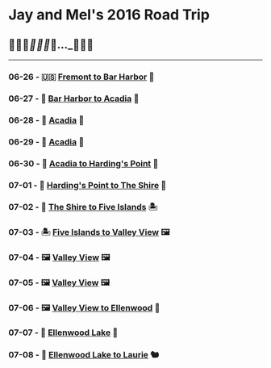 # Jay and Mel's 2016 Road Trip
## 🌵🌵🌵___🌲🌲🌲___🚙..._🌳🌲🌳

---

### 06-26 - 🇺🇸 [Fremont to Bar Harbor](https://jay-d.me/2016RT-06-26) 🦞
### 06-27 - 🦞 [Bar Harbor to Acadia](https://jay-d.me/2016RT-06-27) 🌲
### 06-28 - 🌲 [Acadia](https://jay-d.me/2016RT-06-28) 🌲
### 06-29 - 🌲 [Acadia](https://jay-d.me/2016RT-06-29) 🌲
### 06-30 - 🌲 [Acadia to Harding's Point](https://jay-d.me/2016RT-06-30) 🦫
### 07-01 - 🦫 [Harding's Point to The Shire](https://jay-d.me/2016RT-07-01) 🦟
### 07-02 - 🦟 [The Shire to Five Islands](https://jay-d.me/2016RT-07-02) 🏝
### 07-03 - 🏝 [Five Islands to Valley View](https://jay-d.me/2016RT-07-03)  🖼
### 07-04 - 🖼 [Valley View](https://jay-d.me/2016RT-07-04) 🖼
### 07-05 - 🖼 [Valley View](https://jay-d.me/2016RT-07-05) 🖼
### 07-06 - 🖼 [Valley View to Ellenwood](https://jay-d.me/2016RT-07-06) 🐥
### 07-07 - 🐥  [Ellenwood Lake](https://jay-d.me/2016RT-07-07) 🐥
### 07-08 - 🐥  [Ellenwood Lake to Laurie](https://jay-d.me/2016RT-07-08) 🐿
